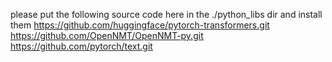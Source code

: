 please put the following source code here in the ./python_libs dir and install them
https://github.com/huggingface/pytorch-transformers.git
https://github.com/OpenNMT/OpenNMT-py.git
https://github.com/pytorch/text.git
